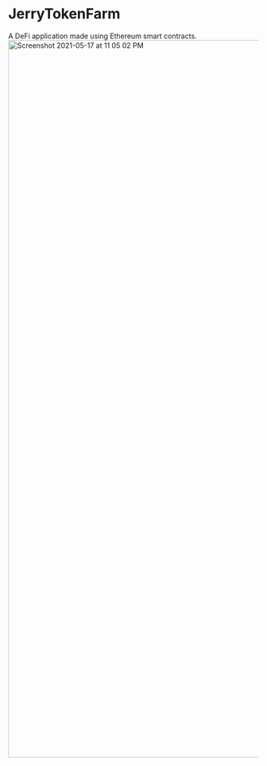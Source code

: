 # JerryTokenFarm
A DeFi application made using Ethereum smart contracts.
<img width="1440" alt="Screenshot 2021-05-17 at 11 05 02 PM" src="https://user-images.githubusercontent.com/50315818/118710533-0c5e7e80-b83c-11eb-8cf0-95a91673e4a0.png">
